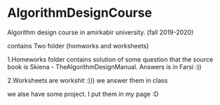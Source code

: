 # AlgorithmDesignCourse
Algorithm design course in amirkabir university. (fall 2019-2020)

contains Two folder (homworks and worksheets)

1.Homeworks folder contains solution of some question that the source book is Skiena - TheAlgorithmDesignManual. Answers is in Farsi :))

2.Worksheets are workshit :))) we answer them in class


we alse have some project. I put them in my page :D  
